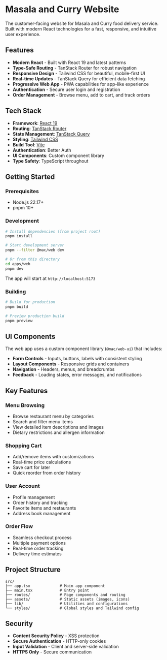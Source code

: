 # Masala and Curry Website

The customer-facing website for Masala and Curry food delivery service. Built with modern React technologies for a fast, responsive, and intuitive user experience.

## Features

- **Modern React** - Built with React 19 and latest patterns
- **Type-Safe Routing** - TanStack Router for robust navigation
- **Responsive Design** - Tailwind CSS for beautiful, mobile-first UI
- **Real-time Updates** - TanStack Query for efficient data fetching
- **Progressive Web App** - PWA capabilities for app-like experience
- **Authentication** - Secure user login and registration
- **Order Management** - Browse menu, add to cart, and track orders

## Tech Stack

- **Framework**: [React 19](https://react.dev/)
- **Routing**: [TanStack Router](https://tanstack.com/router)
- **State Management**: [TanStack Query](https://tanstack.com/query)
- **Styling**: [Tailwind CSS](https://tailwindcss.com/)
- **Build Tool**: [Vite](https://vitejs.dev/)
- **Authentication**: Better Auth
- **UI Components**: Custom component library
- **Type Safety**: TypeScript throughout

## Getting Started

### Prerequisites

- Node.js 22.17+
- pnpm 10+

### Development

```bash
# Install dependencies (from project root)
pnpm install

# Start development server
pnpm --filter @mac/web dev

# Or from this directory
cd apps/web
pnpm dev
```

The app will start at `http://localhost:5173`

### Building

```bash
# Build for production
pnpm build

# Preview production build
pnpm preview
```

## UI Components

The web app uses a custom component library (`@mac/web-ui`) that includes:

- **Form Controls** - Inputs, buttons, labels with consistent styling
- **Layout Components** - Responsive grids and containers
- **Navigation** - Headers, menus, and breadcrumbs
- **Feedback** - Loading states, error messages, and notifications

## Key Features

### Menu Browsing

- Browse restaurant menu by categories
- Search and filter menu items
- View detailed item descriptions and images
- Dietary restrictions and allergen information

### Shopping Cart

- Add/remove items with customizations
- Real-time price calculations
- Save cart for later
- Quick reorder from order history

### User Account

- Profile management
- Order history and tracking
- Favorite items and restaurants
- Address book management

### Order Flow

- Seamless checkout process
- Multiple payment options
- Real-time order tracking
- Delivery time estimates

## Project Structure

```
src/
├── app.tsx             # Main app component
├── main.tsx            # Entry point
├── routes/             # Page components and routing
├── assets/             # Static assets (images, icons)
├── lib/                # Utilities and configurations
└── styles/             # Global styles and Tailwind config
```

## Security

- **Content Security Policy** - XSS protection
- **Secure Authentication** - HTTP-only cookies
- **Input Validation** - Client and server-side validation
- **HTTPS Only** - Secure communication
